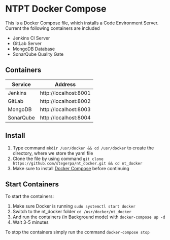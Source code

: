 # NTPT Docker Compose

This is a Docker Compose file, which installs a Code Environment Server.
Current the following containers are included
* Jenkins CI Server
* GitLab Server
* MongoDB Database
* SonarQube Quality Gate

## Containers
 Service | Address 
 --- | ---
 Jenkins | http://localhost:8001
 GitLab | http://localhost:8002
 MongoDB | http://localhost:8003
 SonarQube | http://localhost:8004

## Install
1. Type command `mkdir /usr/docker && cd /usr/docker` to create the directory, where we store the yaml file
2. Clone the file by using command `git clone https://github.com/stegerpa/nt_docker.git && cd nt_docker`
3. Make sure to install [Docker Compose](https://github.com/docker/compose/releases) before continuing

## Start Containers
To start the containers:
1. Make sure Docker is running
`sudo systemctl start docker`
2. Switch to the nt_docker folder
`cd /usr/docker/nt_docker`
3. And run the containers (in Background mode) with
`docker-compose up -d`
4. Wait 3-5 minutes

To stop the containers simply run the command `docker-compose stop`
